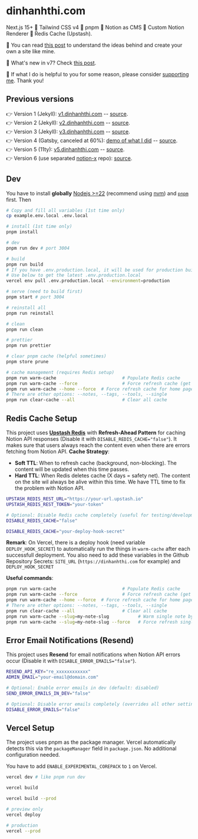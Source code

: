 # dinhanhthi.com

Next.js 15+ 🤝 Tailwind CSS v4 🤝 pnpm 🤝 Notion as CMS 🤝 Custom Notion Renderer 🤝 Redis Cache (Upstash).

🎉 You can read [this post](https://dinhanhthi.com/note/how-i-create-this-site/) to understand the ideas behind and create your own a site like mine.

🎊 What's new in v7? Check [this post](https://dinhanhthi.com/note/this-site-gets-updates).

🧡 If what I do is helpful to you for some reason, please consider [supporting me](https://dinhanhthi.com/support-thi/). Thank you!

## Previous versions

👉 Version 1 (Jekyll): [v1.dinhanhthi.com](https://v1.dinhanhthi.com) -- [source](https://github.com/dinhanhthi/dinhanhthi.com-v1).<br />
👉 Version 2 (Jekyll): [v2.dinhanhthi.com](https://v2.dinhanhthi.com) -- [source](https://github.com/dinhanhthi/dinhanhthi.com-v2).<br />
👉 Version 3 (Jekyll): [v3.dinhanhthi.com](https://v3.dinhanhthi.com) -- [source](https://github.com/dinhanhthi/dinhanhthi.com-v3).<br />
👉 Version 4 (Gatsby, canceled at 60%): [demo of what I did](https://v4.dinhanhthi.com) -- [source](https://github.com/dinhanhthi/dinhanhthi.com-v4-gatsby).<br />
👉 Version 5 (11ty): [v5.dinhanhthi.com](https://v5.dinhanhthi.com) -- [source](https://github.com/dinhanhthi/dinhanhthi.com-v5).<br />
👉 Version 6 (use separated [notion-x](https://github.com/dinhanhthi/notion-x) repo): [source](https://github.com/dinhanhthi/dinhanhthi.com/releases/tag/v6.8.0).

## Dev

You have to install **globally** [Nodejs >=22](https://nodejs.org/en) (recommend using [nvm](https://github.com/nvm-sh/nvm)) and [`pnpm`](https://pnpm.io/installation) first. Then 

```bash
# Copy and fill all variables (1st time only)
cp example.env.local .env.local

# install (1st time only)
pnpm install

# dev
pnpm run dev # port 3004

# build
pnpm run build
# If you have .env.production.local, it will be used for production build
# Use below to get the latest .env.production.local
vercel env pull .env.production.local --environment=production

# serve (need to build first)
pnpm start # port 3004

# reinstall all
pnpm run reinstall

# clean
pnpm run clean

# prettier
pnpm run prettier

# clear pnpm cache (helpful sometimes)
pnpm store prune

# cache management (requires Redis setup)
pnpm run warm-cache         				# Populate Redis cache
pnpm run warm-cache --force 				# Force refresh cache (get latest data from Notion API)
pnpm run warm-cache --home --force 	# Force refresh cache for home page
# There are other options: --notes, --tags, --tools, --single
pnpm run clear-cache --all  				# Clear all cache
```

## Redis Cache Setup

This project uses **[Upstash Redis](https://upstash.com/)** with **Refresh-Ahead Pattern** for caching Notion API responses (Disable it with `DISABLE_REDIS_CACHE="false"`). It makes sure that users always reach the content even when there are errors fetching from Notion API. **Cache Strategy**:

- **Soft TTL**: When to refresh cache (background, non-blocking). The content will be updated when this time passes.
- **Hard TTL**: When Redis deletes cache (X days = safety net). The content on the site wil always be alive within this time. We have TTL time to fix the problem with Notion API.

```bash
UPSTASH_REDIS_REST_URL="https://your-url.upstash.io"
UPSTASH_REDIS_REST_TOKEN="your-token"

# Optional: Disable Redis cache completely (useful for testing/development)
DISABLE_REDIS_CACHE="false"

DISABLE_REDIS_CACHE="your-deploy-hook-secret"
```

**Remark**: On Vercel, there is a deploy hook (need variable `DEPLOY_HOOK_SECRET`) to automatically run the things in `warm-cache` after each successfull deployment. You also need to add these variables in the Github Repository Secrets: `SITE_URL` (`https://dinhanhthi.com` for example) and `DEPLOY_HOOK_SECRET`

**Useful commands**:

```bash
pnpm run warm-cache         				# Populate Redis cache
pnpm run warm-cache --force 				# Force refresh cache (get latest data from Notion API)
pnpm run warm-cache --home --force 	# Force refresh cache for home page 
# There are other options: --notes, --tags, --tools, --single
pnpm run clear-cache --all  				# Clear all cache
pnpm run warm-cache --slug=my-note-slug           # Warm single note by slug
pnpm run warm-cache --slug=my-note-slug --force   # Force refresh single note
```

## Error Email Notifications (Resend)

This project uses **Resend** for email notifications when Notion API errors occur (Disable it with `DISABLE_ERROR_EMAILS="false"`).

```bash
RESEND_API_KEY="re_xxxxxxxxxxxx"
ADMIN_EMAIL="your-email@domain.com"

# Optional: Enable error emails in dev (default: disabled)
SEND_ERROR_EMAILS_IN_DEV="false"

# Optional: Disable error emails completely (overrides all other settings)
DISABLE_ERROR_EMAILS="false"
```

## Vercel Setup

The project uses pnpm as the package manager. Vercel automatically detects this via the `packageManager` field in `package.json`. No additional configuration needed.

You have to add `ENABLE_EXPERIMENTAL_COREPACK` to `1` on Vercel.

```bash
vercel dev # like pnpm run dev

vercel build

vercel build --prod

# preview only
vercel deploy

# production
vercel --prod
```
